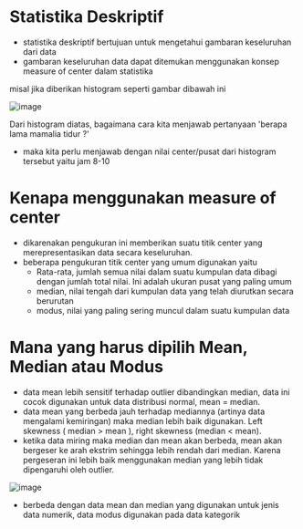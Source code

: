 # Statistika Deskriptif
- statistika deskriptif bertujuan untuk mengetahui gambaran keseluruhan dari data
- gambaran keseluruhan data dapat ditemukan menggunakan konsep measure of center dalam statistika

misal jika diberikan histogram seperti gambar dibawah ini

![image](https://github.com/akmalhsn/Statistika/assets/149208628/08c5d530-4ca8-4380-b597-76ce8fadfd0f)

Dari histogram  diatas, bagaimana cara kita menjawab pertanyaan 'berapa lama mamalia tidur ?'
- maka kita perlu menjawab dengan nilai center/pusat dari histogram tersebut yaitu jam 8-10


# Kenapa menggunakan measure of center 
- dikarenakan pengukuran ini memberikan suatu titik center yang merepresentasikan data secara keseluruhan. 
- beberapa pengukuran titik center yang umum digunakan yaitu
  - Rata-rata, jumlah semua nilai dalam suatu kumpulan data dibagi dengan jumlah total nilai. Ini adalah ukuran pusat yang paling umum
  - median, nilai tengah dari kumpulan data yang telah diurutkan secara berurutan
  - modus, nilai yang paling sering muncul dalam suatu kumpulan data
 
# Mana yang harus dipilih Mean, Median atau Modus
- data mean lebih sensitif terhadap outlier dibandingkan median, data ini cocok digunakan untuk data distribusi normal, mean = median. 
- data mean yang berbeda jauh terhadap mediannya (artinya data mengalami kemiringan) maka median lebih baik digunakan. Left skewness ( median > mean ), right skewness (median < mean). 
- ketika data miring maka median dan mean akan berbeda, mean akan bergeser ke arah ekstrim sehingga lebih rendah dari median. Karena pergeseran ini lebih baik menggunakan median yang lebih tidak dipengaruhi oleh outlier.

![image](https://github.com/akmalhsn/Statistika/assets/149208628/f2d302a0-a9a9-4b3f-82ea-939df0a1599d)

- berbeda dengan data mean dan median yang digunakan untuk jenis data numerik, data modus digunakan pada data kategorik

